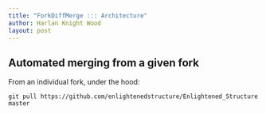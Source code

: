 ```yaml
--- 
title: "ForkDiffMerge ::: Architecture"
author: Harlan Knight Wood
layout: post
---
```


Automated merging from a given fork
-----------------------------------

From an individual fork, under the hood:

    git pull https://github.com/enlightenedstructure/Enlightened_Structure master

